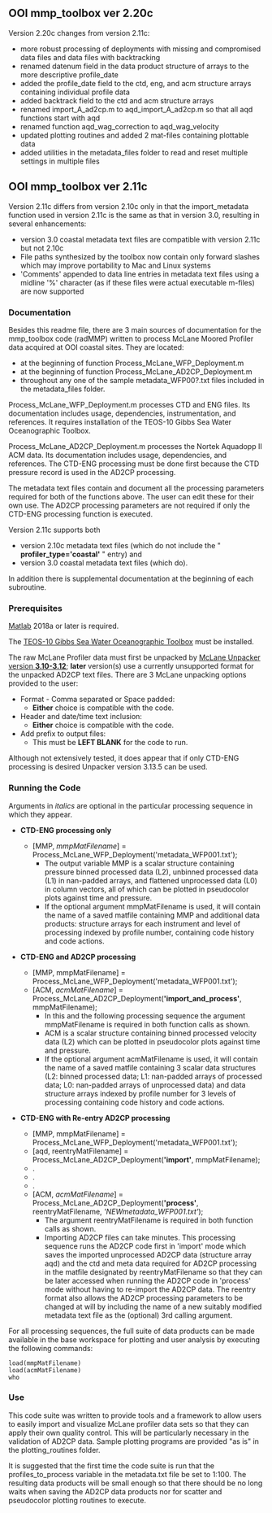 ## OOI mmp_toolbox ver 2.20c  


Version 2.20c changes from version 2.11c:

*   more robust processing of deployments with missing and compromised data files and data files with backtracking
*   renamed datenum field in the data product structure of arrays to the more descriptive profile_date 
*   added the profile_date field to the ctd, eng, and acm structure arrays containing individual profile data 
*   added backtrack field to the ctd and acm structure arrays  
*   renamed import_A_ad2cp.m to aqd_import_A_ad2cp.m so that all aqd functions start with aqd 
*   renamed function aqd_wag_correction to aqd_wag_velocity
*   updated plotting routines and added 2 mat-files containing plottable data 
*   added utilities in the metadata_files folder to read and reset multiple settings in multiple files

## OOI mmp_toolbox ver 2.11c  


Version 2.11c differs from version 2.10c only in that the import_metadata function used in version 2.11c is the same as that in version 3.0, resulting in several enhancements:

*   version 3.0 coastal metadata text files are compatible with version 2.11c but not 2.10c
*   File paths synthesized by the toolbox now contain only forward slashes which may improve portability to Mac and Linux systems
*   'Comments' appended to data line entries in metadata text files using a  midline '%' character (as if these files were actual executable m-files) are now supported  

### Documentation  
Besides this readme file, there are 3 main sources of documentation for the mmp_toolbox code (radMMP) written to process McLane Moored Profiler data acquired at OOI coastal sites. They are located:  
  
*   at the beginning of function Process_McLane_WFP_Deployment.m  
*   at the beginning of function Process_McLane_AD2CP_Deployment.m  
*   throughout any one of the sample metadata_WFP00?.txt files included in the metadata_files folder.  

Process_McLane_WFP_Deployment.m processes CTD and ENG files. Its documentation includes usage, dependencies, instrumentation, and references. It requires installation of the TEOS-10 Gibbs Sea Water Oceanographic Toolbox.

Process_McLane_AD2CP_Deployment.m processes the Nortek Aquadopp II ACM data. Its documentation includes usage, dependencies, and references. The CTD-ENG processing must be done first because the CTD pressure record is used in the AD2CP processing.

The metadata text files contain and document all the processing parameters required for both of the functions above. The user can edit these for their own use. The AD2CP processing parameters are not required if only the CTD-ENG processing function is executed. 

Version 2.11c supports both

*   version 2.10c metadata text files (which do not include the " **profiler_type='coastal'** " entry) and 
*   version 3.0 coastal metadata text files (which do).

In addition there is supplemental documentation at the beginning of each subroutine.  

### Prerequisites  

[Matlab](https://www.mathworks.com/) 2018a or later is required.

The [TEOS-10 Gibbs Sea Water Oceanographic Toolbox](http://www.teos-10.org/software.htm) must be installed.

The raw McLane Profiler data must first be unpacked by [McLane Unpacker version **3.10-3.12**](https://mclanelabs.com/profile-unpacker/); __later__ version(s) use a currently unsupported format for the unpacked AD2CP text files. There are 3 McLane unpacking options provided to the user:  

*   Format - Comma separated or Space padded:  
    *   **Either** choice is compatible with the code.  
*   Header and date/time text inclusion:  
    *   **Either** choice is compatible with the code.
*   Add prefix to output files:  
    *   This must be **LEFT BLANK** for the code to run.  

Although not extensively tested, it does appear that if only CTD-ENG processing is desired Unpacker version 3.13.5 can be used.  

### Running the Code  

Arguments in *italics* are optional in the particular processing sequence in which they appear.

*   __CTD-ENG processing only__          
    *   [MMP, *mmpMatFilename*] = Process_McLane_WFP_Deployment('metadata_WFP001.txt');  
        *   The output variable MMP is a scalar structure containing pressure binned processed data (L2), unbinned processed data (L1) in nan-padded arrays, and flattened unprocessed data (L0) in column vectors, all of which can be plotted in pseudocolor plots against time and pressure.  
        *   If the optional argument mmpMatFilename is used, it will contain the name of a saved matfile containing MMP and additional data products: structure arrays for each instrument and level of processing indexed by profile number, containing code history and code actions. 

*   __CTD-ENG and AD2CP processing__  
    *   [MMP, mmpMatFilename] = Process_McLane_WFP_Deployment('metadata_WFP001.txt');  
    *   [ACM, _acmMatFilename_] = Process_McLane_AD2CP_Deployment(__'import_and_process'__, mmpMatFilename);  
        *   In this and the following processing sequence the argument mmpMatFilename is required in both function calls as shown.
        *   ACM is a scalar structure containing binned processed velocity data (L2) which can be plotted in pseudocolor plots against time and pressure.  
        *   If the optional argument acmMatFilename is used, it will contain the name of a saved matfile containing 3 scalar data structures (L2: binned processed data; L1: nan-padded arrays of processed data; L0: nan-padded arrays of unprocessed data) and data structure arrays indexed by profile number for 3 levels of processing containing code history and code actions.  

*   __CTD-ENG with Re-entry AD2CP processing__  
    *   [MMP, mmpMatFilename] = Process_McLane_WFP_Deployment('metadata_WFP001.txt');  
    *   [aqd, reentryMatFilename] = Process_McLane_AD2CP_Deployment(__'import'__, mmpMatFilename);  
    *   .  
    *   .  
    *   .  
    *   [ACM, _acmMatFilename_] = Process_McLane_AD2CP_Deployment(__'process'__, reentryMatFilename, *'NEWmetadata_WFP001.txt'*);   
        *   The argument reentryMatFilename is required in both function calls as shown.
        *   Importing AD2CP files can take minutes. This processing sequence runs the AD2CP code first in 'import' mode which saves the imported unprocessed AD2CP data (structure array aqd) and the ctd and meta data required for AD2CP processing in the matfile designated by reentryMatFilename so that they can be later accessed when running the AD2CP code in 'process' mode without having to re-import the AD2CP data. The reentry format also allows the AD2CP processing parameters to be changed at will by including the name of a new suitably modified metadata text file as the (optional) 3rd calling argument.  

For all processing sequences, the full suite of data products can be made available in the base workspace for plotting and user analysis by executing the following commands:  
  
    load(mmpMatFilename)  
    load(acmMatFilename)  
    who 

### Use  

This code suite was written to provide tools and a framework to allow users to easily import and visualize McLane profiler data sets so that they can apply their own quality control. This will be particularly necessary in the validation of AD2CP data. Sample plotting programs are provided "as is" in the plotting_routines folder.

It is suggested that the first time the code suite is run that the profiles_to_process variable in the metadata.txt file be set to 1:100. The resulting data products will be small enough so that there should be no long waits when saving the AD2CP data products nor for scatter and pseudocolor plotting routines to execute. 